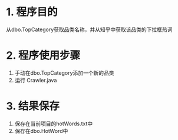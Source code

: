 # 1. 程序目的
从dbo.TopCategory获取品类名称，并从知乎中获取该品类的下拉框热词

# 2. 程序使用步骤
1. 手动在dbo.TopCategory添加一个新的品类
2. 运行 Crawler.java

# 3. 结果保存
1. 保存在当前项目的hotWords.txt中
2. 保存在dbo.HotWord中